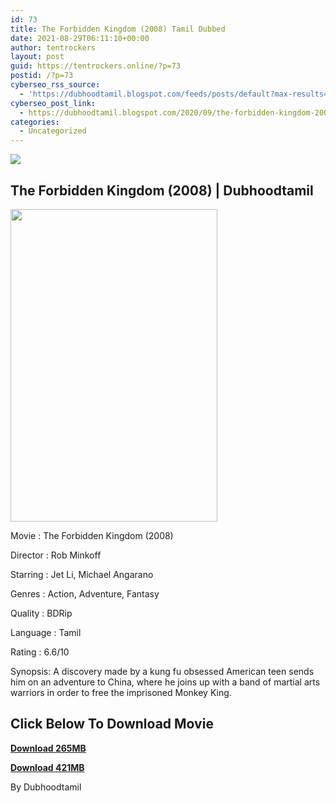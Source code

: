 ```yaml
---
id: 73
title: The Forbidden Kingdom (2008) Tamil Dubbed
date: 2021-08-29T06:11:10+00:00
author: tentrockers
layout: post
guid: https://tentrockers.online/?p=73
postid: /?p=73
cyberseo_rss_source:
  - 'https://dubhoodtamil.blogspot.com/feeds/posts/default?max-results=150&start-index=151'
cyberseo_post_link:
  - https://dubhoodtamil.blogspot.com/2020/09/the-forbidden-kingdom-2008-tamil-dubbed.html
categories:
  - Uncategorized
---
```

<div class="media_block">
  <img src="https://1.bp.blogspot.com/-gznc6bCim8o/X1x0Q_cy8JI/AAAAAAAACac/QSPoN3t33OslhuarhBoVQrwGR3tAGLOGgCNcBGAsYHQ/s72-w331-h500-c/unnamed%2B%25281%2529.jpg" class="media_thumbnail" />
</div>

## The Forbidden Kingdom (2008) | Dubhoodtamil&nbsp;

<div class="separator">
  <a href="https://1.bp.blogspot.com/-gznc6bCim8o/X1x0Q_cy8JI/AAAAAAAACac/QSPoN3t33OslhuarhBoVQrwGR3tAGLOGgCNcBGAsYHQ/s512/unnamed%2B%25281%2529.jpg" imageanchor="1"><img loading="lazy" border="0" data-original-height="512" data-original-width="341" height="500" src="https://1.bp.blogspot.com/-gznc6bCim8o/X1x0Q_cy8JI/AAAAAAAACac/QSPoN3t33OslhuarhBoVQrwGR3tAGLOGgCNcBGAsYHQ/w331-h500/unnamed%2B%25281%2529.jpg" width="331" /></a>
</div>

Movie	<span></span>:	<span></span>The Forbidden Kingdom (2008)&nbsp;

Director	<span></span>:	<span></span>Rob Minkoff&nbsp;

Starring	<span></span>:	<span></span>Jet Li, Michael Angarano&nbsp;

Genres	<span></span>:	<span></span>Action, Adventure, Fantasy&nbsp;

Quality	<span></span>:	<span></span>BDRip&nbsp;

Language	<span></span>:	<span></span>Tamil&nbsp;

Rating	<span></span>:	<span></span>6.6/10&nbsp;

Synopsis: A discovery made by a kung fu obsessed American teen sends him on an adventure to China, where he joins up with a band of martial arts warriors in order to free the imprisoned Monkey King.

## **<span>Click Below To Download Movie</span>**

**<span><a href="https://oncehelp.com/tfk-1" target="_blank" rel="noopener">Download 265MB</a></span>**

**<span><a href="https://oncehelp.com/tfk-2" target="_blank" rel="noopener">Download 421MB</a></span>**

By Dubhoodtamil
